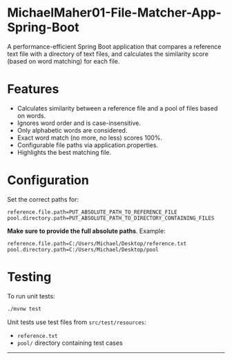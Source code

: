 # MichaelMaher01-File-Matcher-App-Spring-Boot
A performance-efficient Spring Boot application that compares a reference text file with a directory of text files, and calculates the similarity score (based on word matching) for each file.

# Features

- Calculates similarity between a reference file and a pool of files based on words.
-  Ignores word order and is case-insensitive.
-  Only alphabetic words are considered.
-  Exact word match (no more, no less) scores 100%.
-  Configurable file paths via application.properties.
- Highlights the best matching file.

# Configuration
 Set the correct paths for:
 ```properties
 reference.file.path=PUT_ABSOLUTE_PATH_TO_REFERENCE_FILE
 pool.directory.path=PUT_ABSOLUTE_PATH_TO_DIRECTORY_CONTAINING_FILES
 ```

 **Make sure to provide the full absolute paths**. Example:
 ```properties
 reference.file.path=C:/Users/Michael/Desktop/reference.txt
 pool.directory.path=C:/Users/Michael/Desktop/pool
 ```

# Testing

To run unit tests:

```bash
./mvnw test
```

Unit tests use test files from `src/test/resources`:
- `reference.txt`
- `pool/` directory containing test cases
---
